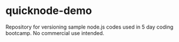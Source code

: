 # quicknode-demo
Repository for versioning sample node.js codes used in 5 day coding bootcamp. No commercial use intended.
